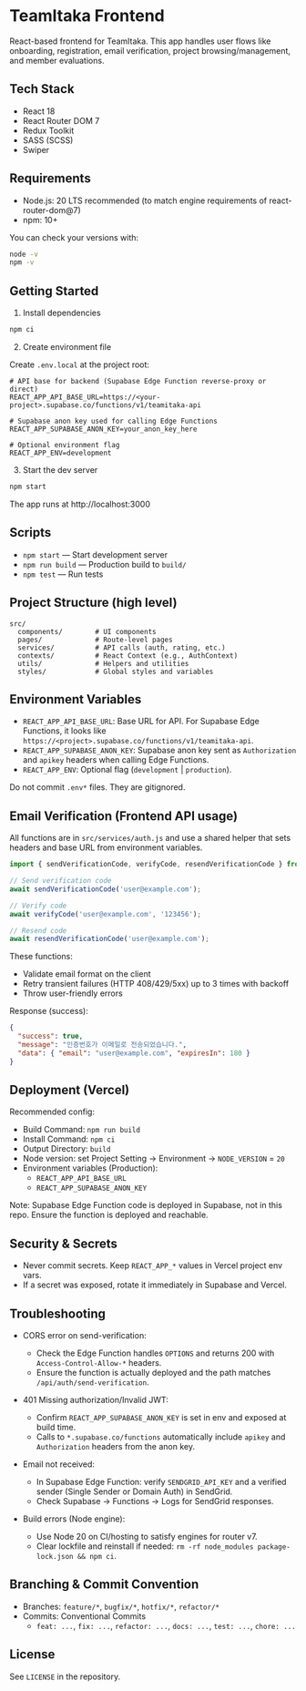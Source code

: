 # TeamItaka Frontend

React-based frontend for TeamItaka. This app handles user flows like onboarding, registration, email verification, project browsing/management, and member evaluations.

## Tech Stack

- React 18
- React Router DOM 7
- Redux Toolkit
- SASS (SCSS)
- Swiper

## Requirements

- Node.js: 20 LTS recommended (to match engine requirements of react-router-dom@7)
- npm: 10+

You can check your versions with:

```bash
node -v
npm -v
```

## Getting Started

1) Install dependencies

```bash
npm ci
```

2) Create environment file

Create `.env.local` at the project root:

```
# API base for backend (Supabase Edge Function reverse-proxy or direct)
REACT_APP_API_BASE_URL=https://<your-project>.supabase.co/functions/v1/teamitaka-api

# Supabase anon key used for calling Edge Functions
REACT_APP_SUPABASE_ANON_KEY=your_anon_key_here

# Optional environment flag
REACT_APP_ENV=development
```

3) Start the dev server

```bash
npm start
```

The app runs at http://localhost:3000

## Scripts

- `npm start` — Start development server
- `npm run build` — Production build to `build/`
- `npm test` — Run tests

## Project Structure (high level)

```
src/
  components/        # UI components
  pages/             # Route-level pages
  services/          # API calls (auth, rating, etc.)
  contexts/          # React Context (e.g., AuthContext)
  utils/             # Helpers and utilities
  styles/            # Global styles and variables
```

## Environment Variables

- `REACT_APP_API_BASE_URL`: Base URL for API. For Supabase Edge Functions, it looks like `https://<project>.supabase.co/functions/v1/teamitaka-api`.
- `REACT_APP_SUPABASE_ANON_KEY`: Supabase anon key sent as `Authorization` and `apikey` headers when calling Edge Functions.
- `REACT_APP_ENV`: Optional flag (`development` | `production`).

Do not commit `.env*` files. They are gitignored.

## Email Verification (Frontend API usage)

All functions are in `src/services/auth.js` and use a shared helper that sets headers and base URL from environment variables.

```js
import { sendVerificationCode, verifyCode, resendVerificationCode } from './services/auth';

// Send verification code
await sendVerificationCode('user@example.com');

// Verify code
await verifyCode('user@example.com', '123456');

// Resend code
await resendVerificationCode('user@example.com');
```

These functions:
- Validate email format on the client
- Retry transient failures (HTTP 408/429/5xx) up to 3 times with backoff
- Throw user-friendly errors

Response (success):

```json
{
  "success": true,
  "message": "인증번호가 이메일로 전송되었습니다.",
  "data": { "email": "user@example.com", "expiresIn": 180 }
}
```

## Deployment (Vercel)

Recommended config:

- Build Command: `npm run build`
- Install Command: `npm ci`
- Output Directory: `build`
- Node version: set Project Setting → Environment → `NODE_VERSION` = `20`
- Environment variables (Production):
  - `REACT_APP_API_BASE_URL`
  - `REACT_APP_SUPABASE_ANON_KEY`

Note: Supabase Edge Function code is deployed in Supabase, not in this repo. Ensure the function is deployed and reachable.

## Security & Secrets

- Never commit secrets. Keep `REACT_APP_*` values in Vercel project env vars.
- If a secret was exposed, rotate it immediately in Supabase and Vercel.

## Troubleshooting

- CORS error on send-verification:
  - Check the Edge Function handles `OPTIONS` and returns 200 with `Access-Control-Allow-*` headers.
  - Ensure the function is actually deployed and the path matches `/api/auth/send-verification`.

- 401 Missing authorization/Invalid JWT:
  - Confirm `REACT_APP_SUPABASE_ANON_KEY` is set in env and exposed at build time.
  - Calls to `*.supabase.co/functions` automatically include `apikey` and `Authorization` headers from the anon key.

- Email not received:
  - In Supabase Edge Function: verify `SENDGRID_API_KEY` and a verified sender (Single Sender or Domain Auth) in SendGrid.
  - Check Supabase → Functions → Logs for SendGrid responses.

- Build errors (Node engine):
  - Use Node 20 on CI/hosting to satisfy engines for router v7.
  - Clear lockfile and reinstall if needed: `rm -rf node_modules package-lock.json && npm ci`.

## Branching & Commit Convention

- Branches: `feature/*`, `bugfix/*`, `hotfix/*`, `refactor/*`
- Commits: Conventional Commits
  - `feat: ...`, `fix: ...`, `refactor: ...`, `docs: ...`, `test: ...`, `chore: ...`

## License

See `LICENSE` in the repository.
